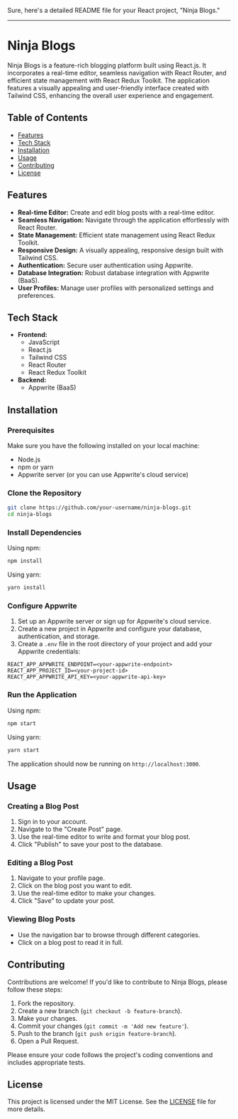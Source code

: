 Sure, here's a detailed README file for your React project, "Ninja Blogs."

---

# Ninja Blogs

Ninja Blogs is a feature-rich blogging platform built using React.js. It incorporates a real-time editor, seamless navigation with React Router, and efficient state management with React Redux Toolkit. The application features a visually appealing and user-friendly interface created with Tailwind CSS, enhancing the overall user experience and engagement.

## Table of Contents

- [Features](#features)
- [Tech Stack](#tech-stack)
- [Installation](#installation)
- [Usage](#usage)
- [Contributing](#contributing)
- [License](#license)

## Features

- **Real-time Editor:** Create and edit blog posts with a real-time editor.
- **Seamless Navigation:** Navigate through the application effortlessly with React Router.
- **State Management:** Efficient state management using React Redux Toolkit.
- **Responsive Design:** A visually appealing, responsive design built with Tailwind CSS.
- **Authentication:** Secure user authentication using Appwrite.
- **Database Integration:** Robust database integration with Appwrite (BaaS).
- **User Profiles:** Manage user profiles with personalized settings and preferences.

## Tech Stack

- **Frontend:**
  - JavaScript
  - React.js
  - Tailwind CSS
  - React Router
  - React Redux Toolkit
- **Backend:**
  - Appwrite (BaaS)
  
## Installation

### Prerequisites

Make sure you have the following installed on your local machine:

- Node.js
- npm or yarn
- Appwrite server (or you can use Appwrite's cloud service)

### Clone the Repository

```bash
git clone https://github.com/your-username/ninja-blogs.git
cd ninja-blogs
```

### Install Dependencies

Using npm:

```bash
npm install
```

Using yarn:

```bash
yarn install
```

### Configure Appwrite

1. Set up an Appwrite server or sign up for Appwrite's cloud service.
2. Create a new project in Appwrite and configure your database, authentication, and storage.
3. Create a `.env` file in the root directory of your project and add your Appwrite credentials:

```env
REACT_APP_APPWRITE_ENDPOINT=<your-appwrite-endpoint>
REACT_APP_PROJECT_ID=<your-project-id>
REACT_APP_APPWRITE_API_KEY=<your-appwrite-api-key>
```

### Run the Application

Using npm:

```bash
npm start
```

Using yarn:

```bash
yarn start
```

The application should now be running on `http://localhost:3000`.

## Usage

### Creating a Blog Post

1. Sign in to your account.
2. Navigate to the "Create Post" page.
3. Use the real-time editor to write and format your blog post.
4. Click "Publish" to save your post to the database.

### Editing a Blog Post

1. Navigate to your profile page.
2. Click on the blog post you want to edit.
3. Use the real-time editor to make your changes.
4. Click "Save" to update your post.

### Viewing Blog Posts

- Use the navigation bar to browse through different categories.
- Click on a blog post to read it in full.

## Contributing

Contributions are welcome! If you'd like to contribute to Ninja Blogs, please follow these steps:

1. Fork the repository.
2. Create a new branch (`git checkout -b feature-branch`).
3. Make your changes.
4. Commit your changes (`git commit -m 'Add new feature'`).
5. Push to the branch (`git push origin feature-branch`).
6. Open a Pull Request.

Please ensure your code follows the project's coding conventions and includes appropriate tests.

## License

This project is licensed under the MIT License. See the [LICENSE](LICENSE) file for more details.
